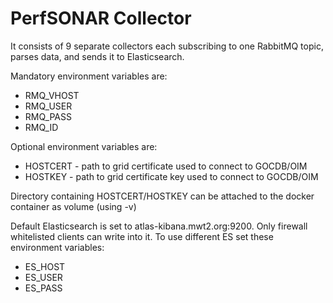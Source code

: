 # PerfSONAR Collector 

It consists of 9 separate collectors each subscribing to one RabbitMQ topic, parses data, and sends it to Elasticsearch.

Mandatory environment variables are:
*   RMQ_VHOST
*   RMQ_USER
*   RMQ_PASS
*   RMQ_ID

Optional environment variables are:
*   HOSTCERT - path to grid certificate used to connect to GOCDB/OIM
*   HOSTKEY - path to grid certificate key used to connect to GOCDB/OIM

Directory containing HOSTCERT/HOSTKEY can be attached to the docker container as volume (using -v)

Default Elasticsearch is set to atlas-kibana.mwt2.org:9200. Only firewall whitelisted clients can write into it.
To use different ES set these environment variables:
*   ES_HOST
*   ES_USER
*   ES_PASS


